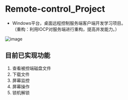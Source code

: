 # Remote-control_Project
- Windows平台，桌面远程控制服务端客户端开发学习项目。  
（重构：利用IOCP对服务端进行重构，提高并发能力。）

![image](https://user-images.githubusercontent.com/44298896/208865369-a2d3a102-6023-4b23-90fc-daf73dfce6d3.png)




## 目前已实现功能
1. 查看被控端磁盘文件
2. 下载文件
3. 屏幕监控
4. 屏幕操作
5. 锁机解锁
